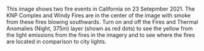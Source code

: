 This image shows two fire events in California on 23 Setepmber 2021. The KNP Complex and Windy Fires are in the center of the image with smoke from these fires blowing southwards. Turn on and off the Fires and Thermal Anomalies (Night, 375m) layer (shown as red dots) to see the yellow from the light emissions from the fires in the imagery and to see where the fires are located in comparison to city lights.